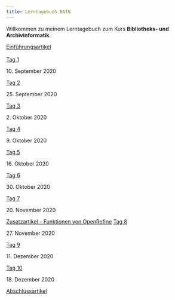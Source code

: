```yaml
---
title: Lerntagebuch BAIN
---
```


<p>Willkommen zu meinem Lerntagebuch zum Kurs <b>Bibliotheks- und Archivinformatik</b>.</p>

<a href="https://remooda.github.io/bain/2020/09/16/einfuehrung.html">Einführungsartikel</a>
<br><br>
<a href="https://remooda.github.io/bain/2020/09/17/tag1.html">Tag 1</a>
<p>10. September 2020</p>
<a href="https://remooda.github.io/bain/2020/09/25/tag2.html">Tag 2</a>
<p>25. September 2020</p>
<a href="https://remooda.github.io/bain/2020/10/02/tag3.html">Tag 3</a>
<p>2. Oktober 2020</p>
<a href="https://remooda.github.io/bain/2020/10/09/tag4.html">Tag 4</a>
<p>9. Oktober 2020</p>
<a href="https://remooda.github.io/bain/2020/10/16/tag5.html">Tag 5</a>
<p>16. Oktober 2020</p>
<a href="https://remooda.github.io/bain/2020/10/30/tag6.html">Tag 6</a>
<p>30. Oktober 2020</p>
<a href="https://remooda.github.io/bain/2020/11/20/tag7.html">Tag 7</a>
<p>20. November 2020</p>
<a href="https://remooda.github.io/bain/2020/11/20/OpenRefine.html">Zusatzartikel – Funktionen von OpenRefine</a>
<a href="https://remooda.github.io/bain/2020/11/27/tag8.html">Tag 8</a>
<p>27. November 2020</p>
<a href="https://remooda.github.io/bain/2020/12/11/tag9.html">Tag 9</a>
<p>11. Dezember 2020</p>
<a href="https://remooda.github.io/bain/2020/12/18/tag10.html">Tag 10</a>
<p>18. Dezember 2020</p>
<a href="https://remooda.github.io/bain/2020/12/19/abschluss.html">Abschlussartikel</a>